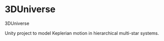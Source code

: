 # 3DUniverse
3DUniverse

Unity project to model Keplerian motion in hierarchical multi-star systems.
